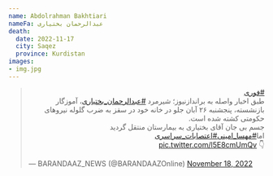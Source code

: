 ```yaml
---
name: Abdolrahman Bakhtiari
nameFa: عبدالرحمان بختیاری
death:
  date: 2022-11-17
  city: Saqez
  province: Kurdistan
images:
- img.jpg
---
```


<blockquote class="twitter-tweet"><p lang="fa" dir="rtl"><a href="https://twitter.com/hashtag/%D9%81%D9%88%D8%B1%DB%8C?src=hash&amp;ref_src=twsrc%5Etfw">#فوری</a><br>طبق اخبار واصله به براندازنیوز؛ شیرمرد <a href="https://twitter.com/hashtag/%D8%B9%D8%A8%D8%AF%D8%A7%D9%84%D8%B1%D8%AD%D9%85%D8%A7%D9%86_%D8%A8%D8%AE%D8%AA%DB%8C%D8%A7%D8%B1%DB%8C?src=hash&amp;ref_src=twsrc%5Etfw">#عبدالرحمان_بختیاری</a>، آموزگار بازنشسته، پنجشنبه ۲۶ آبان جلو در خانه خود در سقز به ضرب گلوله نیروهای حکومتی کشته شده است.<br>جسم بی جان آقای بختیاری به بیمارستان منتقل گردید اما<a href="https://twitter.com/hashtag/%D9%85%D9%87%D8%B3%D8%A7_%D8%A7%D9%85%DB%8C%D9%86%DB%8C?src=hash&amp;ref_src=twsrc%5Etfw">#مهسا_امینی</a><a href="https://twitter.com/hashtag/%D8%A7%D8%B9%D8%AA%D8%B5%D8%A7%D8%A8%D8%A7%D8%AA_%D8%B3%D8%B1%D8%A7%D8%B3%D8%B1%DB%8C?src=hash&amp;ref_src=twsrc%5Etfw">#اعتصابات_سراسری</a><br>👇 <a href="https://t.co/l5E8cmUmQv">pic.twitter.com/l5E8cmUmQv</a></p>&mdash; BARANDAAZ_NEWS (@BARANDAAZOnline) <a href="https://twitter.com/BARANDAAZOnline/status/1593455613077590018?ref_src=twsrc%5Etfw">November 18, 2022</a></blockquote> <script async src="https://platform.twitter.com/widgets.js" charset="utf-8"></script>